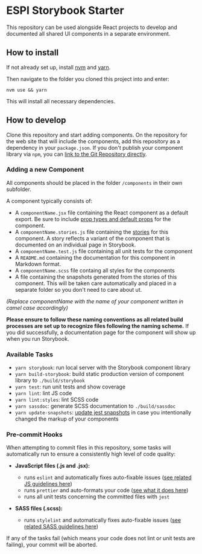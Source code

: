 # ESPI Storybook Starter

This repository can be used alongside React projects to develop and documented all shared UI components in a separate environment.

## How to install

If not already set up, install [nvm](https://github.com/creationix/nvm) and [yarn](https://yarnpkg.com/en/docs/install).


Then navigate to the folder you cloned this project into and enter:
```
nvm use && yarn 
```
This will install all necessary dependencies.

## How to develop

Clone this repository and start adding components. On the repository for the web site that will include the components, add this repository as a dependency in your `package.json`. If you don't publish your component library via `npm`, you can [link to the Git Repository directly](https://docs.npmjs.com/files/package.json#git-urls-as-dependencies).


### Adding a new Component

All components should be placed in the folder `/components` in their own subfolder.

A component typically consists of:

* A `componentName.jsx` file containing the React component as a default export. Be sure to include [prop types and default props](https://reactjs.org/docs/typechecking-with-proptypes.html) for the component.
* A `componentName.stories.js` file containing the [stories](https://storybook.js.org/basics/writing-stories/) for this component. A story reflects a variant of the component that is documented on an individual page in Storybook.
* A `componentName.test.js` file containing all unit tests for the component
* A `README.md` containing the documentation for this component in Markdown format.
* A `componentName.scss` file containg all styles for the components
* A file containing the snapshots generated from the stories of this component. This will be taken care automatically and placed in a separate folder so you don't need to care about ut.

_(Replace componentName with the name of your component written in camel case accordingly)_

__Please ensure to follow these naming conventions as all related build processes are set up to recognize files following the naming scheme.__ If you did successfully, a documentation page for the component will show up when you run Storybook. 


### Available Tasks

* `yarn storybook`: run local server with the Storybook component library
* `yarn build-storybook`: build static production version of component library to `./build/storybook`
* `yarn test`: run unit tests and show coverage
* `yarn lint`: lint JS code
* `yarn lint:styles`: lint SCSS code
* `yarn sassdoc`: generate SCSS documentation to `./build/sassdoc`
* `yarn update-snapshots`: [update jest snapshots](https://facebook.github.io/jest/docs/en/snapshot-testing.html) in case you intentionally changed the markup of your components

### Pre-commit Hooks

When attempting to commit files in this repository, some tasks will automatically run to ensure a consistently high level of code quality:

* __JavaScript files (.js and .jsx):__
  * runs `eslint` and automatically fixes auto-fixable issues ([see related JS guidelines here](https://github.com/airbnb/javascript))
  * runs `prettier` and auto-formats your code ([see what it does here](https://github.com/prettier/prettier))
  * runs all unit tests concerning the committed files with `jest`

* __SASS files (.scss):__
  * runs `stylelint` and automatically fixes auto-fixable issues ([see related SASS guidelines here](https://sass-guidelin.es/))

If any of the tasks fail (which means your code does not lint or unit tests are failing), your commit will be aborted.
